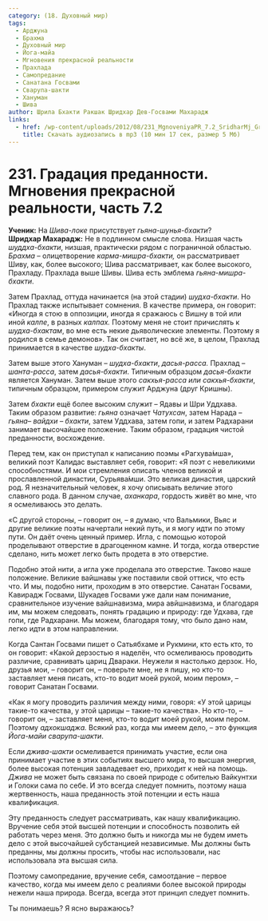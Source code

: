 ```yaml
---
category: (18. Духовный мир)
tags:
  - Арджуна
  - Брахма
  - Духовный мир
  - Йога-майа
  - Мгновения прекрасной реальности
  - Прахлада
  - Самопредание
  - Санатана Госвами
  - Сварупа-шакти
  - Хануман
  - Шива
author: Шрила Бхакти Ракшак Шридхар Дев-Госвами Махарадж
links:
  - href: /wp-content/uploads/2012/08/231_MgnoveniyaPR_7.2_SridharMj_Gradaciya_predannosti.mp3
    title: Скачать аудиозапись в mp3 (10 мин 17 сек, размер 5 Мб)
---
```


# 231. Градация преданности. Мгновения прекрасной реальности, часть 7.2

**Ученик:** На *Шива-локе* присутствует *гьяна-шунья-бхакти*?\
**Шридхар Махарадж:** Не в подлинном смысле слова. Низшая часть *шуддха-бхакти*, низшая, практически рядом с пограничной областью. *Брахма* – олицетворение *карма-мишра-бхакти,* он рассматривает Шиву, как, более высокого; Шива рассматривает, как более высокого, Прахладу. Прахлада выше Шивы. Шива есть эмблема *гьяна-мишра-бхакти*.

Затем Прахлад, оттуда начинается (на этой стадии) *шудха-бхакти*. Но Прахлад также испытывает сомнения. В качестве примера, он говорит: «Иногда я стою в оппозиции, иногда я сражаюсь с Вишну в той или иной *калпе*, в разных *калпах.* Поэтому меня не стоит причислять к *шудха-бхактам*, во мне есть некие дьяволические элементы. Поэтому я родился в семье демонов». Так он считает, но всё же, в целом, Прахлад принимается в качестве *шудха-бхакты*.

Затем выше этого Хануман – *шудха-бхакти*, *дасья-расса.* Прахлад – *шанта-расса*, затем *дасья-бхакти*. Типичным образцом *дасья-бхакти* является Хануман. Затем выше этого *сакхья-расса или сакхья-бхакти*, типичным образцом, примером служит Арджуна (друг Кришны).

Затем *бхакти* ещё более высоким служит – Ядавы и Шри Уддхава. Таким образом развитие: *гьяна* означает *Чатухсан*, затем Нарада – *гьяна– вайдхи – бхакти*, затем Уддхава, затем гопи, и затем Радхарани занимает высочайшее положение. Таким образом, градация чистой преданности, восхождение.

Перед тем, как он приступал к написанию поэмы «Рагхува́мша», великий поэт Калидас выставляет себя, говорит: «Я поэт с невеликими способностями. И мои стремления описать членов великой и прославленной династии, Сурьява́мши. Это великая династия, царский род. Я незначительный человек, я хочу описывать величие этого славного рода. В данном случае, *аханкара*, гордость живёт во мне, что я осмеливаюсь это делать.

«С другой стороны, – говорит он, – я думаю, что Вальмики, Вьяс и другие великие поэты начертали некий путь, и я могу идти по этому пути. Он даёт очень ценный пример. Игла, с помощью которой проделывают отверстие в драгоценном камне. И тогда, когда отверстие сделано, нить может легко быть продета в это отверстие.

Подобно этой нити, а игла уже проделала это отверстие. Таково наше положение. Великие вайшнавы уже поставили свой оттиск, что есть что. И мы, подобно нити, проходим в это отверстие. Санатан Госвами, Кавирадж Госвами, Шукадев Госвами уже дали нам понимание, сравнительное изучение вайшнавизма, мира авйшнавизма, и благодаря им, мы можем следовать, понять градацию и природу: где Удхава, где гопи, где Радхарани. Мы можем, благодаря тому, что было дано нам, легко идти в этом направлении.

Когда Сантан Госвами пишет о Сатьябхаме и Рукмини, кто есть кто, то он говорит: «Какой дерзостью я наделён, что осмеливаюсь проводить различие, сравнивать цариц Двараки. Неужели я настолько дерзок. Но, друзья мои, – говорит он, – поверьте мне, не я пишу, но кто-то заставляет меня писать, кто-то водит моей рукой, моим пером», – говорит Санатан Госвами.

«Как я могу проводить различия между ними, говоря: «У этой царицы такие-то качества, у этой царицы – такие-то качества». Но кто-то, – говорит он, – заставляет меня, кто-то водит моей рукой, моим пером. Поэтому *адхокшаджа.* Всякий раз, когда мы имеем дело, – это функция *Йога-майи* *сварупа-шакти*.

Если *джива-шакти* осмеливается принимать участие, если она принимает участие в этих событиях высшего мира, то высшая энергия, более высокая потенция завладевает ею, приходит к ней на помощь. *Джива* не может быть связана по своей природе с обителью Вайкунтхи и Голоки сама по себе. И это всегда следует помнить, поэтому наша жертвенность, наша преданность этой потенции и есть наша квалификация.

Эту преданность следует рассматривать, как нашу квалификацию. Вручение себя этой высшей потенции и способность позволить ей работать через меня. Это должно быть и никогда мы не будем иметь дело с этой высочайшей субстанцией независимые. Мы должны быть преданны, мы должны просить, чтобы нас использовали, нас использовала эта высшая сила.

Поэтому самопредание, вручение себя, самоотдание – первое качество, когда мы имеем дело с реалиями более высокой природы нежели наша природа. Всегда, всегда этот принцип следует помнить.

Ты понимаешь? Я ясно выражаюсь?

